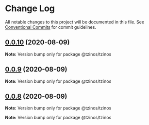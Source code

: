 # Change Log

All notable changes to this project will be documented in this file.
See [Conventional Commits](https://conventionalcommits.org) for commit guidelines.

## [0.0.10](https://github.com/gtzinos/NodeJS-Typescript-Lerna-Monorepo/compare/v0.0.9...v0.0.10) (2020-08-09)

**Note:** Version bump only for package @tzinos/tzinos





## [0.0.9](https://github.com/gtzinos/NodeJS-Typescript-Lerna-Monorepo/compare/v0.0.8...v0.0.9) (2020-08-09)

**Note:** Version bump only for package @tzinos/tzinos





## [0.0.8](https://github.com/gtzinos/NodeJS-Typescript-Lerna-Monorepo/compare/v0.0.7...v0.0.8) (2020-08-09)

**Note:** Version bump only for package @tzinos/tzinos







**Note:** Version bump only for package @tzinos/tzinos
